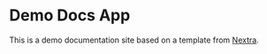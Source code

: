 # Demo Docs App 

This is a demo documentation site based on a template from [Nextra](https://nextra.site).